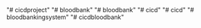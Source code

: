 "# cicdproject" 
"# bloodbank" 
"# bloodbank" 
"# cicd" 
"# cicd" 
"# bloodbankingsystem" 
"# cicdbloodbank" 
